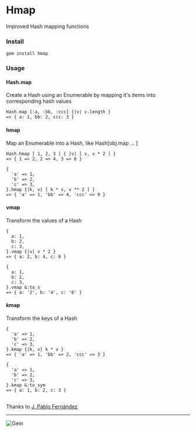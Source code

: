 Hmap
======

Improved Hash mapping functions

### Install
```gem install hmap```


### Usage
#### Hash.map
Create a Hash using an Enumerable by mapping it's items into corresponding hash values
```
Hash.map [:a, :bb, :ccc] {|v| v.length }
=> { a: 1, bb: 2, ccc: 3 }
```

#### hmap
Map an Enumerable into a Hash, like Hash[obj.map ... ]
```
Hash.hmap [ 1, 2, 3 ] { |v| [ v, v * 2 ] }
=> { 1 => 2, 2 => 4, 3 => 6 }

{
  'a' => 1,
  'b' => 2,
  'c' => 3,
}.hmap {|k, v| [ k * v, v ** 2 ] }
=> { 'a' => 1, 'bb' => 4, 'ccc' => 9 }
```

#### vmap
Transform the values of a Hash
```
{
  a: 1,
  b: 2,
  c: 3,
}.vmap {|v| v * 2 }
=> { a: 2, b: 4, c: 6 }

{
  a: 1,
  b: 2,
  c: 3,
}.vmap &:to_s
=> { a: '2', b: '4', c: '6' }
```

#### kmap
Transform the keys of a Hash
```
{
  'a' => 1,
  'b' => 2,
  'c' => 3,
}.kmap {|k, v| k * v }
=> { 'a' => 1, 'bb' => 2, 'ccc' => 3 }

{
  'a' => 1,
  'b' => 2,
  'c' => 3,
}.kmap &:to_sym
=> { a: 1, b: 2, c: 3 }
```


## 
Thanks to [J. Pablo Fernández](https://github.com/pupeno/hmap)

----
![Gem](https://img.shields.io/gem/dt/hmap?style=plastic)
